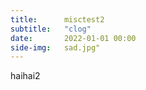 ```yaml
---
title:      misctest2
subtitle:   "clog"
date:       2022-01-01 00:00
side-img:   sad.jpg" 
---
```


haihai2